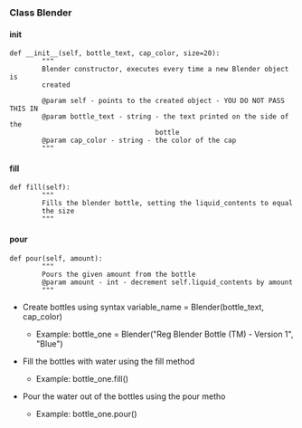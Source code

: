 ### Class Blender

####  __init__
```
def __init__(self, bottle_text, cap_color, size=20):
        """
        Blender constructor, executes every time a new Blender object is
        created

        @param self - points to the created object - YOU DO NOT PASS THIS IN
        @param bottle_text - string - the text printed on the side of the
                                    bottle
        @param cap_color - string - the color of the cap
        """
```

#### fill
```
def fill(self):
        """
        Fills the blender bottle, setting the liquid_contents to equal
        the size
        """
```

#### pour
```
def pour(self, amount):
        """
        Pours the given amount from the bottle
        @param amount - int - decrement self.liquid_contents by amount
        """
```

* Create bottles using syntax variable_name = Blender(bottle_text, cap_color)
    * Example: bottle_one = Blender("Reg Blender Bottle (TM) - Version 1", "Blue")

* Fill the bottles with water using the fill method
    * Example: bottle_one.fill()

* Pour the water out of the bottles using the pour metho
    * Example: bottle_one.pour()
